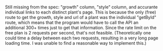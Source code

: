  
Still missing from the spec: "growth" column, "style" column, and accurante individual links to each distinct plant's page.
This is because the only (free) route to get the growth, style and url of a plant was the individual "getById" route, 
which means that the program would have to call the API an additional 300+ times just to get that information. Since the rate limit on
the free plan is 2 requests per second, that's not feasible. (Theoretically one could time a delay between each two requests, 
resulting in a very long page loading time. I was unable to find a reasonable way to implement this.)
